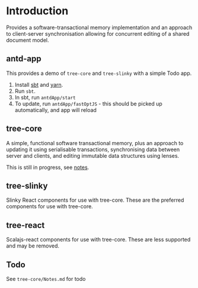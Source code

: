 # Introduction

Provides a software-transactional memory implementation and an approach to client-server synchronisation allowing for concurrent editing of a shared document model.

## antd-app

This provides a demo of `tree-core` and `tree-slinky` with a simple Todo app.

1. Install [sbt](https://www.scala-sbt.org/) and [yarn](https://yarnpkg.com/).
2. Run `sbt`.
3. In sbt, run `antdApp/start`
4. To update, run `antdApp/fastOptJS` - this should be picked up automatically, and app will reload

## tree-core

A simple, functional software transactional memory, plus an approach to updating it using serialisable transactions, synchronising data between server and clients, and editing immutable data structures using lenses.

This is still in progress, see [notes](https://github.com/trepidacious/tree-react/blob/master/tree-core/Notes.md).

## tree-slinky

Slinky React components for use with tree-core. These are the preferred components for use with tree-core.

## tree-react

Scalajs-react components for use with tree-core. These are less supported and may be removed.

## Todo

See `tree-core/Notes.md` for todo

